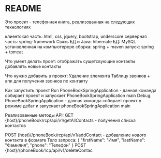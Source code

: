 # README #

Это проект - телефонная книга, реализованная на следующих технологиях

клиентская часть: html, css, jquery, bootstrap, underscore
серверная часть: spring-framework
Связь БД и Java: hibernate
БД: MySQL установленная на компьютероре
сборка: spring + maven
запуск: spring + tomcat

Что умеет делать проет:
отображать сущетсвующие контакты
добавлять новые контакты

Что нужно добавить в проект:
Удаление элемента
Таблицу звонков + апи для получения звонков по контакту

Как запустить проект
Run PhoneBookSpringApplication - данная команда собирает проект и запускает PhoneBookSpringApplication main
Debug PhoneBookSpringApplication - данная команда собирает проект в режиме дебаг и запускает phoneBookSpringApplication main



Реализованные методы API:
GET {host}/phoneBook/rcp/api/v1/getAllContacts - получения списка контактов

POST {host}//phoneBook/rcp/api/v1/addContact - добавление нового контакта в формате
Тело запроса:
{
 "firstName": "Имя",
 "lastName": "Фамилия",
 "phone": "Телефон"
}
POST {host}//phoneBook/rcp/api/v1/deleteContac
